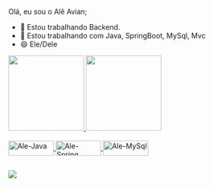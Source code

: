 Olá, eu sou o Alê Avian;

- 🔭 Estou trabalhando Backend.
- 🌱 Estou trabalhando com Java, SpringBoot, MySql, Mvc
- 😄 Ele/Dele


 <div>
  
  <a href="https://github.com/AleAvian">
  <img height="150em" src="https://github-readme-stats.vercel.app/api?username=AleAvian&show_icons=true&theme=dracula&include_all_commits=true&count_private=true"/>
  <img height="150em" src="https://github-readme-stats.vercel.app/api/top-langs/?username=AleAvian&layout=compact&langs_count=7&theme=dracula"/>
</div>

  
  <div style="display: inline_block"><br>
  <img align="center" alt="Ale-Java" height="30" width="90" src="https://img.shields.io/badge/Java-ED8B00?style=for-the-badge&logo=java&logoColor=white">
  <img align="center" alt="Ale-Spring" height="30" width="90" src="https://img.shields.io/badge/Spring-6DB33F?style=for-the-badge&logo=spring&logoColor=white">
  <img align="center" alt="Ale-MySql" height="30" width="90" src="https://img.shields.io/badge/MySQL-00000F?style=for-the-badge&logo=mysql&logoColor=white">
 
</div>

##
  
  <div> 
  <a href="https://www.linkedin.com/in/alessandroavian/" target="_blank"><img src="https://img.shields.io/badge/-LinkedIn-%230077B5?style=for-the-badge&logo=linkedin&logoColor=white" target="_blank"></a> 

 
</div>

